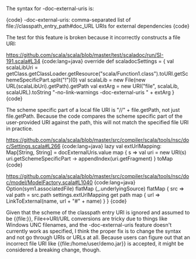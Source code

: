 The syntax for -doc-external-uris is:

{code}
  -doc-external-uris:<external-doc>  comma-separated list of file://classpath_entry_path#doc_URL URIs for external dependencies
{code}

The test for this feature is broken because it incorrectly constructs a file URI:

https://github.com/scala/scala/blob/master/test/scaladoc/run/SI-191.scala#L34
{code:lang=java}
  override def scaladocSettings = {
    val scalaLibUri = getClass.getClassLoader.getResource("scala/Function1.class").toURI.getSchemeSpecificPart.split("!")(0)
    val scalaLib = new File(new URL(scalaLibUri).getPath).getPath
    val extArg = new URI("file", scalaLib, scalaURL).toString
    "-no-link-warnings -doc-external-uris " + extArg
  }
{code}

The scheme specific part of a local file URI is "//" + file.getPath, not just file.getPath.  Because the code compares the scheme specific part of the user-provided URI against the path, this will not match the specified file URI in practice.

https://github.com/scala/scala/blob/master/src/compiler/scala/tools/nsc/doc/Settings.scala#L266
{code:lang=java}
  lazy val extUrlMapping: Map[String, String] = docExternalUris.value map { s =>
    val uri = new URI(s)
    uri.getSchemeSpecificPart -> appendIndex(uri.getFragment)
  } toMap
{code}

https://github.com/scala/scala/blob/master/src/compiler/scala/tools/nsc/doc/model/ModelFactory.scala#L1040
{code:lang=java}
    Option(sym1.associatedFile) flatMap (_.underlyingSource) flatMap { src =>
      val path = src.path
      settings.extUrlMapping get path map { url =>
        LinkToExternal(name, url + "#" + name)
      }
    }
{code}

Given that the scheme of the classpath entry URI is ignored and assumed to be {{file:}}, File<->URI/URL conversions are tricky due to things like Windows UNC filenames, and the -doc-external-uris feature doesn't currently work as specified, I think the proper fix is to change the syntax and not go through URIs or URLs at all.  Because users can figure out that an incorrect file URI like {{file:/home/user/demo.jar}} is accepted, it might be considered a breaking change, though.
